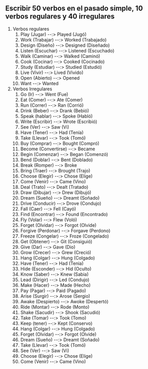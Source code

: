 ## Escribir 50 verbos en el pasado simple, 10 verbos regulares y 40 irregulares
1. Verbos regulares
	1. Play (Jugar) --:> Played (Jugó)
	2. Work (Trabajar) --:> Worked (Trabajado)
	3. Design (Diseño) --:> Designed (Diseñado)
	4. Listen (Escuchar) --:> Listened (Escuchado)
	5. Walk (Caminar) --:> Walked (Caminó)
	6. Cook (Cocinar) --:> Cooked (Cocinado)
	7. Study (Estudiar) --:> Studied (Estudió)
	8. Live (Vivir) --:> Lived (Vivido)
	9. Open (Abierto) --:> Opened
	10. Want --:> Wanted
2. Verbos Irregulares
	1. Go (Ir) --:> Went (Fue)
	2. Eat (Comer) --:> Ate (Comer)
	3. Run (Correr) --:> Ran (Corrió)
	4. Drink (Beber) --:> Drank (Bebió)
	5. Speak (hablar) --:> Spoke (Habló)
	6. Write (Escribir) --:> Wrote (Escribió)
	7. See (Ver) --:> Saw (Vi)
	8. Have (Tener) --:> Had (Tenía)
	9. Take (Llevar) --:> Took (Tomó)
	10. Buy (Comprar) --:> Bought (Compró)
	11. Become (Convertirse) --:> Became
	12. Begin (Comenzar) --:> Began (Comenzó)
	13. Bend (Doblar) --:> Bent (Doblado)
	14. Break (Romper) --:> Broke
	15. Bring (Traer) --:> Brought (Trajo)
	16. Choose (Elegir) --:> Chose (Elige)
	17. Come (Venir) --:> Came (Vino)
	18. Deal (Trato) --:> Dealt (Tratado)
	19. Draw (Dibujar) --:> Drew (Dibujó)
	20. Dream (Sueño) --:> Dreamt (Soñado)
	21. Drive (Conducir) --:> Drove (Condujo)
	22. Fall (Caer) --:> Fell (Cayó)
	23. Find (Encontrar) --:> Found (Encontrado)
	24. Fly (Volar) --:> Flew (Voló)
	25. Forget (Olvidar) --:> Forgot (Olvide)
	26. Forgive (Perdonar) --:> Forgave (Perdono)
	27. Freeze (Congelar) --:> Froze (Congelado)
	28. Get (Obtener) --:> Git (Consiguió)
	29. Give (Dar) --:> Gave (Dio)
	30. Grow (Crecer) --:> Grew (Creció)
	31. Hang (Colgar) --:> Hung (Colgado)
	32. Have (Tener) --:> Had (Tenia)
	33. Hide (Esconder) --:> Hid (Oculto)
	34. Know (Saber) --:> Knew (Sabia)
	35. Lead (Dirigir) --:> Led (Condujo)
	36. Make (Hacer) --:> Made (Hecho)
	37. Pay (Pagar) --:> Paid (Pagado)
	38. Arise (Surgir) --:> Arose (Sergio)
	39. Awake (Despierto) --:> Awoke (Despertó)
	40. Ride (Montar) --:> Rode (Monto)
	41. Shake (Sacudir) --:> Shook (Sacudió)
	42. Take (Tomar) --:> Took (Tomo)
	43. Keep (tener) --:> Kept (Conservo)
	44. Hang (Colgar) --:> Hung (Colgado)
	45. Forget (Olvidar) --:> Forgot (Olvide)
	46. Dream (Sueño) --:> Dreamt (Soñado)
	47. Take (Llevar) --:> Took (Tomó)
	48. See (Ver) --:> Saw (Vi)
	49. Choose (Elegir) --:> Chose (Elige)
	50. Come (Venir) --:> Came (Vino)